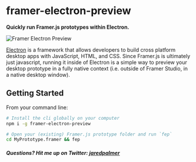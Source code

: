 # framer-electron-preview

**Quickly run Framer.js prototypes within Electron.**

![Framer Electron Preview](https://github.com/jaredpalmer/framer-electron-preview/blob/master/demo.gif)

[Electron](http://electron.atom.io/) is a framework that allows developers to build cross platform desktop apps with JavaScript, HTML, and CSS. Since Framer.js is ultimately just javascript, running it inside of Electron is a simple way to preview your desktop prototype in a fully native context (i.e. outside of Framer Studio, in a native desktop window).

## Getting Started
From your command line:
```bash
# Install the cli globally on your computer
npm i -g framer-electron-preview

# Open your (existing) Framer.js prototype folder and run `fep`
cd MyPrototype.framer && fep
```

##### Questions? Hit me up on Twitter: <a href="https://twitter.com/jaredpalmer">jaredpalmer</a>
